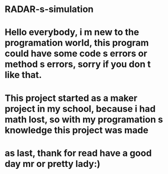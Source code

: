 # RADAR-s-simulation
# Hello everybody, i m new to the programation world, this program could have some code s errors or method s errors, sorry if you don t like that.
# This project started as a maker project in my school, because i had math lost, so with my programation s knowledge this project was made
# as last, thank for read have a good day mr or pretty lady:)
